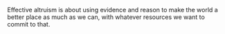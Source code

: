 Effective altruism is about using evidence and reason to make the world a better place as much as we can, with whatever resources we want to commit to that.
